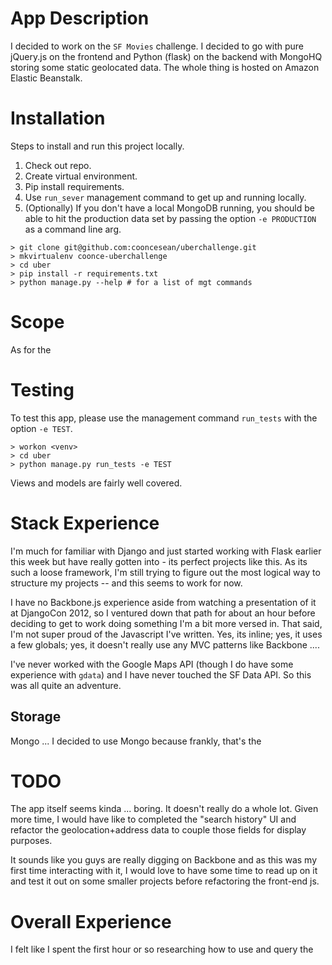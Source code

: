 # App Description
I decided to work on the `SF Movies` challenge. I decided to go with pure jQuery.js on the frontend and Python (flask) on the backend with MongoHQ storing some static geolocated data. The whole thing is hosted on Amazon Elastic Beanstalk.

# Installation
Steps to install and run this project locally.

1. Check out repo.
2. Create virtual environment.
3. Pip install requirements.
4. Use `run_sever` management command to get up and running locally.
5. (Optionally) If you don't have a local MongoDB running, you should be able to hit the production data set by passing the option `-e PRODUCTION` as a command line arg.

```
> git clone git@github.com:cooncesean/uberchallenge.git
> mkvirtualenv coonce-uberchallenge
> cd uber
> pip install -r requirements.txt
> python manage.py --help # for a list of mgt commands
```

# Scope
As for the

# Testing
To test this app, please use the management command `run_tests` with the option `-e TEST`.

```
> workon <venv>
> cd uber
> python manage.py run_tests -e TEST
```
Views and models are fairly well covered.

# Stack Experience
I'm much for familiar with Django and just started working with Flask earlier this week but have really gotten into - its perfect projects like this. As its such a loose framework,  I'm still trying to figure out the most logical way to structure my projects -- and this seems to work for now.

I have no Backbone.js experience aside from watching a presentation of it at DjangoCon 2012, so I ventured down that path for about an hour before deciding to get to work doing something I'm a bit more versed in. That said, I'm not super proud of the Javascript I've written. Yes, its inline; yes, it uses a few globals; yes, it doesn't really use any MVC patterns like Backbone ....

I've never worked with the Google Maps API (though I do have some experience with `gdata`) and I have never touched the SF Data API. So this was all quite an adventure.

## Storage
Mongo ... I decided to use Mongo because frankly, that's the

# TODO
The app itself seems kinda ... boring. It doesn't really do a whole lot. Given more time, I would have like to completed the "search history" UI and refactor the geolocation+address data to couple those fields for display purposes.

It sounds like you guys are really digging on Backbone and as this was my first time interacting with it, I would love to have some time to read up on it and test it out on some smaller projects before refactoring the front-end js.

# Overall Experience
I felt like I spent the first hour or so researching how to use and query the

